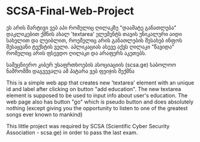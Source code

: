 # SCSA-Final-Web-Project 

ეს არის მარტივი ვებ აპი რომელიც ღილაკზე "დაამატე განათლება" დაკლიკებით ქმნის ახალ 'textarea' ელემენტს თავის უნიკალური აიდი სახელით და ლეიბლით,  როემელიც არის განათლების შესახებ ინფოს შესაყვანი ტექსტის ველი.
აპლიკაციას ასევე აქვს ღილაკი "წავიდა" რომელიც არის ფსევდო ღილაკი და არაფერს აკეთებს. 

სამეცნიერო კიბერ უსაფრთხოების ასოციაციის (scsa.ge) საბოლოო ნაშრომში დაგვევალა ამ პატარა ვებ ფეიჯის შექმნა


This is a simple web app that creates new 'textarea' element with an unique id and label after clicking on button "add education". The new textarea element is supposed to be used to input info about user's education.
The web page also has button "go" which is pseudo button and does absolutely nothing (except giving you the
opportunity to listen to one of the greatest songs ever known to mankind)

This little project was required by SCSA (Scientific Cyber Security Association - scsa.ge) in order to pass the last exam. 

